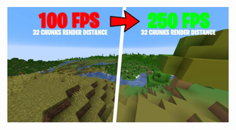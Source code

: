 <p align="center">
  <img src="https://github.com/Zapak69/potato-bedrock/blob/main/Images/preview1.jpg?raw=true" alt="Preview" width="600"/>
</p>
